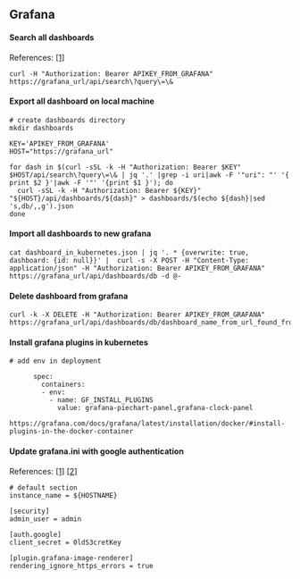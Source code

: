 ## Grafana


#### Search all dashboards
References: [[1]](https://grafana.com/docs/grafana/latest/http_api/create-api-tokens-for-org/)
```
curl -H "Authorization: Bearer APIKEY_FROM_GRAFANA" https://grafana_url/api/search\?query\=\&
```

#### Export all dashboard on local machine
```
# create dashboards directory
mkdir dashboards

KEY='APIKEY_FROM_GRAFANA'
HOST="https://grafana_url"

for dash in $(curl -sSL -k -H "Authorization: Bearer $KEY" $HOST/api/search\?query\=\& | jq '.' |grep -i uri|awk -F '"uri": "' '{ print $2 }'|awk -F '"' '{print $1 }'); do
  curl -sSL -k -H "Authorization: Bearer ${KEY}" "${HOST}/api/dashboards/${dash}" > dashboards/$(echo ${dash}|sed 's,db/,,g').json
done
```

#### Import all dashboards to new grafana
```
cat dashboard_in_kubernetes.json | jq '. * {overwrite: true, dashboard: {id: null}}' |  curl -s -X POST -H "Content-Type: application/json" -H "Authorization: Bearer APIKEY_FROM_GRAFANA" https://grafana_url/api/dashboards/db -d @-
```

#### Delete dashboard from grafana
```
curl -k -X DELETE -H "Authorization: Bearer APIKEY_FROM_GRAFANA" https://grafana_url/api/dashboards/db/dashboard_name_from_url_found_from_search
```

#### Install grafana plugins in kubernetes
```
# add env in deployment

      spec:
        containers:
        - env:
          - name: GF_INSTALL_PLUGINS
            value: grafana-piechart-panel,grafana-clock-panel

https://grafana.com/docs/grafana/latest/installation/docker/#install-plugins-in-the-docker-container
```

#### Update grafana.ini with google authentication
References: [[1]](https://grafana.com/docs/grafana/latest/administration/configuration/#config-file-locations) [[2]](https://grafana.com/docs/grafana/latest/auth/google/)
```
# default section
instance_name = ${HOSTNAME}

[security]
admin_user = admin

[auth.google]
client_secret = 0ldS3cretKey

[plugin.grafana-image-renderer]
rendering_ignore_https_errors = true

```
